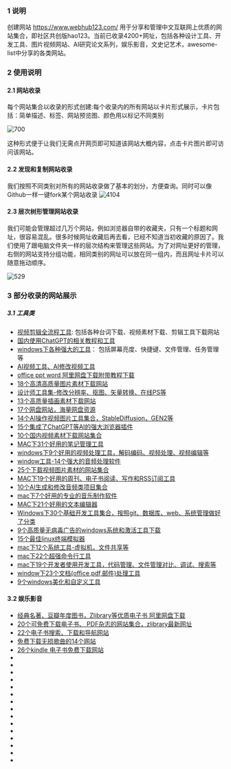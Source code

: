 ### 1 说明
创建网站 https://www.webhub123.com/ 用于分享和管理中文互联网上优质的网站集合，即社区共创版hao123。当前已收录4200+网址，包括各种设计工具、开发工具、图片视频网站、AI研究论文系列，娱乐影音，文史记艺术，awesome-list中分享的各类网站。

### 2 使用说明
#### 2.1 网站收录

每个网站集合以收录的形式创建:每个收录内的所有网站以卡片形式展示，卡片包括：简单描述、标签、网站预览图、颜色用以标记不同类别

![700](https://github.com/shartoo/awewebsites/assets/5716282/a2136036-0f4d-46a6-a2a3-83c228325b34)

这种形式便于让我们无需点开网页即可知道该网站大概内容，点击卡片图片即可访问该网站。

#### 2.2 发现和复制网站收录

我们按照不同类别对所有的网站收录做了基本的划分，方便查询。同时可以像Github一样一键fork某个网站收录
![4104](https://github.com/shartoo/awewebsites/assets/5716282/7fa6a857-a1a8-4f1e-86ed-fb2b7a57a0a7)

#### 2.3 层次树形管理网站收录

我们可能会管理超过几万个网站，例如浏览器自带的收藏夹，只有一个标题和网址，很容易混乱。很多时候网址收藏后再去看，已经不知道当初收藏的原因了。我们使用了跟电脑文件夹一样的层次结构来管理这些网站。为了对网址更好的管理，右侧的网站支持分组功能，相同类别的网址可以放在同一组内，而且网址卡片可以随意拖动顺序。

![529](https://github.com/shartoo/awewebsites/assets/5716282/f4b46e16-2ea5-4ceb-8bd7-c0ac38cc2d80)


### 3 部分收录的网站展示

##### 3.1 工具类
+ [视频剪辑全流程工具](https://www.webhub123.com/#/home/detail?p=4aoTl-1SAAY): 包括各种台词下载、视频素材下载、剪辑工具下载网站
+ [国内使用ChatGPT的相关教程和工具](https://www.webhub123.com/#/home/detail?p=1Nftj-3fpAW)
+ [windows下各种强大的工具](https://www.webhub123.com/#/home/detail?p=1TiwB-1uxbh)： 包括屏幕亮度、快捷键、文件管理、任务管理等
+ [AI视频工具、AI修改视频工具](https://www.webhub123.com/#/home/detail?p=4WAXG-3fpAW)
+ [office ppt word 阿里网盘下载附带教程下载](https://www.webhub123.com/#/home/detail?p=4INp8-PhQK)
+ [18个高清高质量图片素材下载网站](https://www.webhub123.com/#/home/detail?p=39paY-J4HK)
+ [设计师工具集-修改分辨率、抠图、矢量转换、在线PS等](https://www.webhub123.com/#/home/detail?p=2Bv05-1uxbh)
+ [13个高质量插画素材下载网站](https://www.webhub123.com/#/home/detail?p=4Sxkw-1uxbh)
+ [17个网盘网站，海量网盘资源](https://www.webhub123.com/#/home/detail?p=2Lasu-PhQK)
+ [14个AI操作视频图片工具集合，StableDiffusion，GEN2等](https://www.webhub123.com/#/home/detail?p=2VCNG-Rmw1)
+ [15个集成了ChatGPT等AI的强大浏览器插件](https://www.webhub123.com/#/home/detail?p=3LvbX-3lYrS)
+ [10个国内视频素材下载网站集合](https://www.webhub123.com/#/home/detail?p=1ZWdP-PhQK)
+ [MAC下31个好用的笔记管理工具](https://www.webhub123.com/#/home/detail?p=3XVq1-2ofIu)
+ [windows下9个好用的视频处理工具，解码编码、视频处理、视频编辑等](https://www.webhub123.com/#/home/detail?p=554Nb-1uxbh)
+ [window工具-14个强大的音频处理软件](https://www.webhub123.com/#/home/detail?p=1Z3x7-1uxbh)
+ [25个下载视频图片素材的网站集合](https://www.webhub123.com/#/home/detail?p=3B2hn-PhQK)
+ [MAC下19个好用的周刊、电子书阅读、写作和RSS订阅工具](https://www.webhub123.com/#/home/detail?p=LZPL-2ofIu)
+ [10个AI生成和修改音频类项目集合](https://www.webhub123.com/#/home/detail?p=3fnKb-3fpAW)
+ [mac下7个好用的专业的音乐制作软件](https://www.webhub123.com/#/home/detail?p=1BVGc-2ofIu)
+ [MAC下21个好用的文本编辑器](https://www.webhub123.com/#/home/detail?p=3qfAL-2ofIu)
+ [Windows下30个基础开发工具集合，按照git、数据库、web、系统管理做好了分类](https://www.webhub123.com/#/home/detail?p=4JFmQ-1uxbh)
+ [9个高质量无病毒广告的windows系统和激活工具下载](https://www.webhub123.com/#/home/detail?p=2xVLQ-1uxbh)
+ [15个最佳linux终端模拟器](https://www.webhub123.com/#/home/detail?p=42qRM-3lYrS)
+ [mac下12个系统工具-虚拟机，文件共享等](https://www.webhub123.com/#/home/detail?p=44Xq1-2ofIu)
+ [mac下22个超强命令行工具](https://www.webhub123.com/#/home/detail?p=3bkbQ-2ofIu)
+ [mac下19个开发者使用开发工具，代码管理、文件管理对比、调试、搜索等](https://www.webhub123.com/#/home/detail?p=1OjCN-2ofIu)
+ [window下23个文档(office,pdf,邮件)处理工具](https://www.webhub123.com/#/home/detail?p=4O8kw-1uxbh)
+ [9个windows美化和自定义工具](https://www.webhub123.com/#/home/detail?p=2ymb7-1uxbh)

#### 3.2 娱乐影音

+ [经典名著、豆瓣年度图书，Zlibrary等优质电子书 阿里网盘下载](https://www.webhub123.com/#/home/detail?p=4GmGZ-PhQK)
+ [20个可免费下载电子书、 PDF杂志的网站集合，zlibrary最新网址](https://www.webhub123.com/#/home/detail?p=5ENdX-1SAAY)
+ [22个电子书搜索、下载和导航网站](https://www.webhub123.com/#/home/detail?p=3YN5E-1SAAY)
+ [免费下载无损歌曲的14个网站](https://www.webhub123.com/#/home/detail?p=10pZB-3lYrS)
+ [26个kindle 电子书免费下载网站](https://www.webhub123.com/#/home/detail?p=5MqM3-1SAAY)
+ [](https://www.webhub123.com/#/home/detail?p=4nGlX-1uxbh)
+ []()
+ []()
+ []()
+ []()
+ []()
+ []()
+ []()
+ []()
+ []()
+ []()
+ []()
+ []()
+ []()
+ []()




